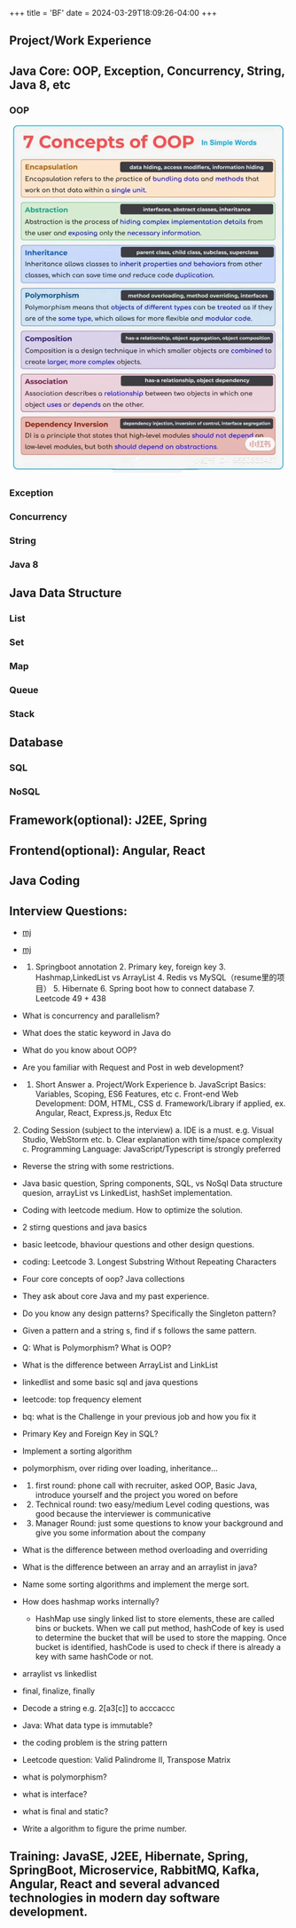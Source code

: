 +++
title = 'BF'
date = 2024-03-29T18:09:26-04:00
+++

## Project/Work Experience

## Java Core: OOP, Exception, Concurrency, String, Java 8, etc
### OOP
![oop](images-bf/bf1.JPG)

### Exception
### Concurrency
### String
### Java 8

## Java Data Structure
### List
### Set
### Map
### Queue
### Stack

## Database
### SQL
### NoSQL

## Framework(optional): J2EE, Spring
## Frontend(optional): Angular, React
## Java Coding

## Interview Questions:
- [mj](https://www.1point3acres.com/bbs/thread-1045411-1-1.html)
- [mj](https://www.1point3acres.com/bbs/thread-1048363-1-1.html)


- 1. Springboot annotation 2. Primary key, foreign key 3. Hashmap,LinkedList vs ArrayList 4. Redis vs MySQL（resume里的项目） 5. Hibernate 6. Spring boot how to connect database 7. Leetcode 49 + 438

- What is concurrency and parallelism?

- What does the static keyword in Java do

- What do you know about OOP?

- Are you familiar with Request and Post in web development?

- 1. Short Answer
a. Project/Work Experience
b. JavaScript Basics: Variables, Scoping, ES6 Features, etc
c. Front-end Web Development: DOM, HTML, CSS
d. Framework/Library if applied, ex. Angular, React, Express.js, Redux Etc
2. Coding Session (subject to the interview)
a. IDE is a must. e.g. Visual Studio, WebStorm etc.
b. Clear explanation with time/space complexity
c. Programming Language: JavaScript/Typescript is strongly preferred

- Reverse the string with some restrictions.

- Java basic question, Spring components, SQL, vs NoSql Data structure quesion, arrayList vs LinkedList, hashSet implementation.
- Coding with leetcode medium. How to optimize the solution.

- 2 stirng questions and java basics

- basic leetcode, bhaviour questions and other design questions.

- coding: Leetcode 3. Longest Substring Without Repeating Characters

- Four core concepts of oop? Java collections

- They ask about core Java and my past experience.

- Do you know any design patterns? Specifically the Singleton pattern?

- Given a pattern and a string s, find if s follows the same pattern.

- Q: What is Polymorphism? What is OOP?

- What is the difference between ArrayList and LinkList

- linkedlist and some basic sql and java questions

- leetcode: top frequency element
- bq: what is the Challenge in your previous job and how you fix it

- Primary Key and Foreign Key in SQL?

- Implement a sorting algorithm

- polymorphism, over riding over loading, inheritance...

- 1. first round: phone call with recruiter, asked OOP, Basic Java, introduce yourself and the project you wored on before
- 2. Technical round: two easy/medium Level coding questions, was good because the interviewer is communicative
- 3. Manager Round: just some questions to know your background and give you some information about the company

- What is the difference between method overloading and overriding

- What is the difference between an array and an arraylist in java?

- Name some sorting algorithms and implement the merge sort.

- How does hashmap works internally?
  - HashMap use singly linked list to store elements, these are called bins or buckets. When we call put method, hashCode of key is used to determine the bucket that will be used to store the mapping. Once bucket is identified, hashCode is used to check if there is already a key with same hashCode or not.

- arraylist vs linkedlist
- final, finalize, finally

- Decode a string e.g. 2[a3[c]] to acccaccc

- Java: What data type is immutable?

- the coding problem is the string pattern

- Leetcode question: Valid Palindrome II, Transpose Matrix

- what is polymorphism?
- what is interface?
- what is final and static?

- Write a algorithm to figure the prime number.


## Training: JavaSE, J2EE, Hibernate, Spring, SpringBoot, Microservice, RabbitMQ, Kafka, Angular, React and several advanced technologies in modern day software development.